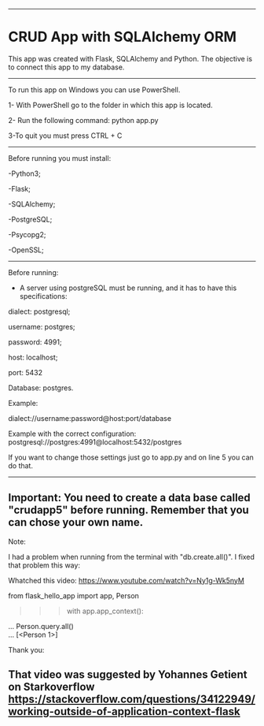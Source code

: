 ----------------------------------------------------------------
# CRUD App with SQLAlchemy ORM
This app was created with Flask, SQLAlchemy and Python. The objective is to connect this app to my database.

--------------------------------------------------------------

To run this app on Windows you can use PowerShell.

1- With PowerShell go to the folder in which this app is located.

2- Run the following command: python app.py

3-To quit you must press CTRL + C

----------------------------------------------------------------

Before running you must install:

-Python3;

-Flask;

-SQLAlchemy;

-PostgreSQL;

-Psycopg2;

-OpenSSL;

-------------------------------------------------------------------

Before running:

- A server using postgreSQL must be running, and it has to have this specifications: 

dialect: postgresql;

username: postgres;

password: 4991;

host: localhost;

port: 5432

Database: postgres.

Example:

dialect://username:password@host:port/database 

Example with the correct configuration: postgresql://postgres:4991@localhost:5432/postgres

If you want to change those settings just go to app.py and on line 5 you can do that.

-----------------------------------------------------------------
Important:
You need to create a data base called "crudapp5" before running. Remember that you can chose your own name.
--------------------------------------------------------------------
Note: 

I had a problem when running from the terminal with "db.create.all()". I fixed that problem this way:

Whatched this video: https://www.youtube.com/watch?v=Ny1g-Wk5nyM

from flask_hello_app import app, Person

>>> with app.app_context():          

...  Person.query.all()  
...
[<Person 1>]


Thank you: 

That video was suggested by Yohannes Getient on Starkoverflow https://stackoverflow.com/questions/34122949/working-outside-of-application-context-flask
------------------------------------------------------------------------------------------
